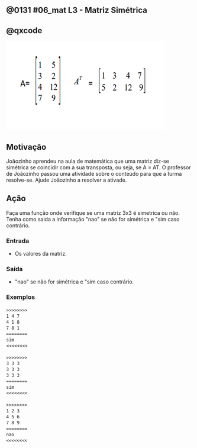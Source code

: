 ## @0131 #06_mat L3 - Matriz Simétrica
## @qxcode

![](capa.jpg)

## Motivação

Joãozinho aprendeu na aula de matemática que uma matriz diz-se simétrica se coincidir com a sua transposta, ou seja, se A = AT. O professor de Joãozinho passou uma atividade sobre o conteúdo para que a turma resolve-se. Ajude Joãozinho a resolver a ativade.

## Ação

Faça uma função onde verifique se uma matriz 3x3 é simetrica ou não. Tenha como saida a informação "nao" se não for simétrica e "sim caso contrário.

### Entrada

*   Os valores da matriz.

### Saída

*   "nao" se não for simétrica e "sim caso contrário.

### Exemplos

```
>>>>>>>>
1 4 7
4 1 8
7 8 1
========
sim
<<<<<<<<

>>>>>>>>
3 3 3
3 3 3
3 3 3
========
sim
<<<<<<<<

>>>>>>>>
1 2 3
4 5 6
7 8 9
========
nao
<<<<<<<<
```

#

<!---
>>>>>>>> 01
2 7 6
9 5 1
4 3 8
========
nao
<<<<<<<<

>>>>>>>> 02
8 1 6
3 5 7
4 9 2
========
nao
<<<<<<<<

>>>>>>>> 03
1 4 7
4 1 8
7 9 1
========
nao
<<<<<<<<
--->